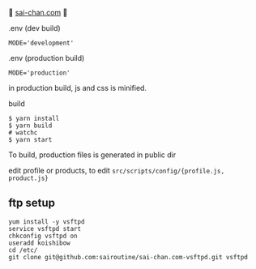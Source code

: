 🎉 [sai-chan.com](https://sai-chan.com/) 🎉

.env (dev build)
```
MODE='development'
```

.env (production build)
```
MODE='production'
```

in production build, js and css is minified.

build
```
$ yarn install
$ yarn build
# watchc
$ yarn start
```

To build, production files is generated in public dir

edit profile or products, to edit `src/scripts/config/{profile.js, product.js}`

## ftp setup
```
yum install -y vsftpd
service vsftpd start
chkconfig vsftpd on
useradd koishibow
cd /etc/
git clone git@github.com:sairoutine/sai-chan.com-vsftpd.git vsftpd

